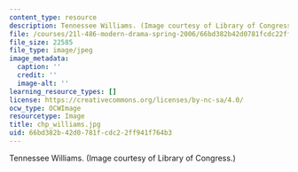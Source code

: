 ```yaml
---
content_type: resource
description: Tennessee Williams. (Image courtesy of Library of Congress.)
file: /courses/21l-486-modern-drama-spring-2006/66bd382b42d0781fcdc22ff941f764b3_chp_williams.jpg
file_size: 22585
file_type: image/jpeg
image_metadata:
  caption: ''
  credit: ''
  image-alt: ''
learning_resource_types: []
license: https://creativecommons.org/licenses/by-nc-sa/4.0/
ocw_type: OCWImage
resourcetype: Image
title: chp_williams.jpg
uid: 66bd382b-42d0-781f-cdc2-2ff941f764b3
---
```

Tennessee Williams. (Image courtesy of Library of Congress.)